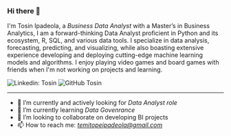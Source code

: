 ### Hi there 👋


I'm Tosin Ipadeola,  a *Business Data Analyst*  with a Master’s in Business Analytics, I am a forward-thinking Data Analyst proficient in Python and its ecosystem, R, SQL, and various data tools. I specialize in data analysis, forecasting, predicting, and visualizing, while also boasting extensive experience developing and deploying cutting-edge machine learning models and algorithms. I enjoy playing video games and board games with friends when I'm not working on projects and learning.

![Linkedin: Tosin](https://img.shields.io/badge/-Tosin-blue?style=flat-square&logo=Linkedin&logoColor=white&link=https://www.linkedin.com/in/tosin-ipadeola-mba-msc-a742ba44/)
![GitHub Tosin](https://img.shields.io/github/followers/tipadeola?label=follow&style=social)

---

- 🔭 I’m currently and actively looking for *Data Analyst role*
- 🌱 I’m currently learning *Data Govenrance*
- 👯 I’m looking to collaborate on developing BI projects
- 📫 How to reach me:
  *temitopeipadeola@gmail.com*

